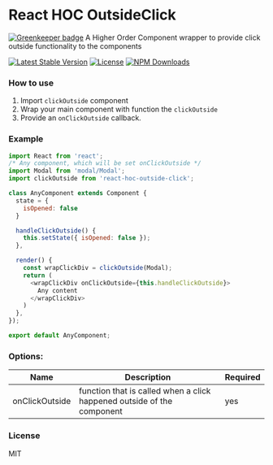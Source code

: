 # React HOC OutsideClick

[![Greenkeeper badge](https://badges.greenkeeper.io/Toxblh/react-hoc-outside-click.svg)](https://greenkeeper.io/)
A Higher Order Component wrapper to provide click outside functionality to the components

[![Latest Stable Version](https://img.shields.io/npm/v/react-hoc-outside-click.svg)](https://www.npmjs.com/package/react-hoc-outside-click)
[![License](https://img.shields.io/npm/l/react-hoc-outside-click.svg)](https://www.npmjs.com/package/react-hoc-outside-click)
[![NPM Downloads](https://img.shields.io/npm/dt/react-hoc-outside-click.svg)](https://www.npmjs.com/package/react-hoc-outside-click)

### How to use

1. Import `clickOutside` component
2. Wrap your main component with function the `clickOutside`
3. Provide an `onClickOutside` callback.

### Example


```js
import React from 'react';
/* Any component, which will be set onClickOutside */
import Modal from 'modal/Modal';
import clickOutside from 'react-hoc-outside-click';

class AnyComponent extends Component {
  state = {
    isOpened: false
  }

  handleClickOutside() {
    this.setState({ isOpened: false });
  },

  render() {
    const wrapClickDiv = clickOutside(Modal);
    return (
      <wrapClickDiv onClickOutside={this.handleClickOutside}>
        Any content
      </wrapClickDiv>
    )
  },
});

export default AnyComponent;

  ```

### Options:

| Name        | Description | Required |        
| ------------- |-------------| --- |
| onClickOutside    | function that is called when a click happened outside of the component  |  yes |


### License

MIT
